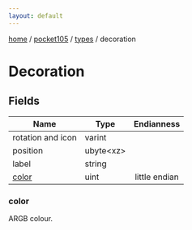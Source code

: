 ```yaml
---
layout: default
---
```


[home](/)  /  [pocket105](/protocol/pocket105)  /  [types](/protocol/pocket105/types)  /  decoration

# Decoration

## Fields

Name | Type | Endianness
---|---|:---:
rotation and icon | varint | 
position | ubyte&lt;xz&gt; | 
label | string | 
[color](#color) | uint | little endian

### color

ARGB colour.
